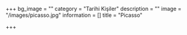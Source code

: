 +++
bg_image = ""
category = "Tarihi Kişiler"
description = ""
image = "/images/picasso.jpg"
information = []
title = "Picasso"

+++
